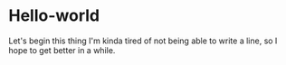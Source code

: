 # Hello-world
Let's begin this thing
I'm kinda tired of not being able to write a line, so I hope to get better in a while.
